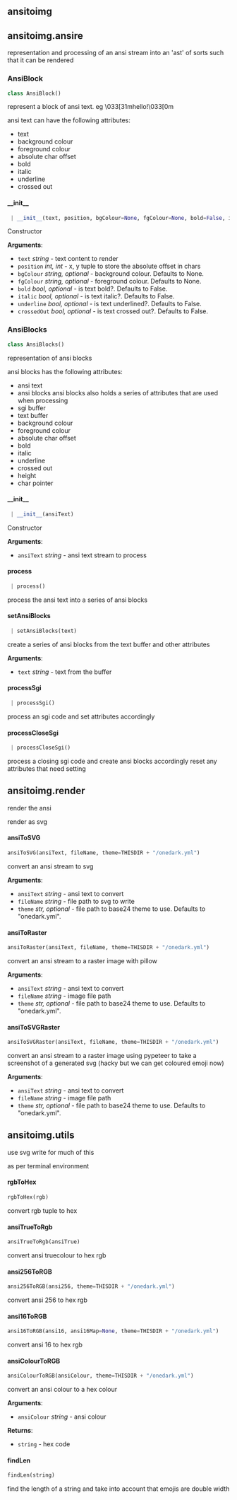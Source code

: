 <a name=".ansitoimg"></a>
## ansitoimg

<a name=".ansitoimg.ansire"></a>
## ansitoimg.ansire

representation and processing of an ansi stream into an 'ast' of sorts
such that it can be rendered

<a name=".ansitoimg.ansire.AnsiBlock"></a>
### AnsiBlock

```python
class AnsiBlock()
```

represent a block of ansi text. eg \033[31mhello!\033[0m

ansi text can have the following attributes:
- text
- background colour
- foreground colour
- absolute char offset
- bold
- italic
- underline
- crossed out

<a name=".ansitoimg.ansire.AnsiBlock.__init__"></a>
#### \_\_init\_\_

```python
 | __init__(text, position, bgColour=None, fgColour=None, bold=False, italic=False, underline=False, crossedOut=False)
```

Constructor

**Arguments**:

- `text` _string_ - text content to render
- `position` _int, int_ - x, y tuple to store the absolute offset in chars
- `bgColour` _string, optional_ - background colour. Defaults to None.
- `fgColour` _string, optional_ - foreground colour. Defaults to None.
- `bold` _bool, optional_ - is text bold?. Defaults to False.
- `italic` _bool, optional_ - is text italic?. Defaults to False.
- `underline` _bool, optional_ - is text underlined?. Defaults to False.
- `crossedOut` _bool, optional_ - is text crossed out?. Defaults to False.

<a name=".ansitoimg.ansire.AnsiBlocks"></a>
### AnsiBlocks

```python
class AnsiBlocks()
```

representation of ansi blocks

ansi blocks has the following attributes:
- ansi text
- ansi blocks
ansi blocks also holds a series of attributes that are used when processing
- sgi buffer
- text buffer
- background colour
- foreground colour
- absolute char offset
- bold
- italic
- underline
- crossed out
- height
- char pointer

<a name=".ansitoimg.ansire.AnsiBlocks.__init__"></a>
#### \_\_init\_\_

```python
 | __init__(ansiText)
```

Constructor

**Arguments**:

- `ansiText` _string_ - ansi text stream to process

<a name=".ansitoimg.ansire.AnsiBlocks.process"></a>
#### process

```python
 | process()
```

process the ansi text into a series of ansi blocks

<a name=".ansitoimg.ansire.AnsiBlocks.setAnsiBlocks"></a>
#### setAnsiBlocks

```python
 | setAnsiBlocks(text)
```

create a series of ansi blocks from the text buffer and other attributes

**Arguments**:

- `text` _string_ - text from the buffer

<a name=".ansitoimg.ansire.AnsiBlocks.processSgi"></a>
#### processSgi

```python
 | processSgi()
```

process an sgi code and set attributes accordingly

<a name=".ansitoimg.ansire.AnsiBlocks.processCloseSgi"></a>
#### processCloseSgi

```python
 | processCloseSgi()
```

process a closing sgi code and create ansi blocks accordingly
reset any attributes that need setting

<a name=".ansitoimg.render"></a>
## ansitoimg.render

render the ansi

render as svg

<a name=".ansitoimg.render.ansiToSVG"></a>
#### ansiToSVG

```python
ansiToSVG(ansiText, fileName, theme=THISDIR + "/onedark.yml")
```

convert an ansi stream to svg

**Arguments**:

- `ansiText` _string_ - ansi text to convert
- `fileName` _string_ - file path to svg to write
- `theme` _str, optional_ - file path to base24 theme to use. Defaults to "onedark.yml".

<a name=".ansitoimg.render.ansiToRaster"></a>
#### ansiToRaster

```python
ansiToRaster(ansiText, fileName, theme=THISDIR + "/onedark.yml")
```

convert an ansi stream to a raster image with pillow

**Arguments**:

- `ansiText` _string_ - ansi text to convert
- `fileName` _string_ - image file path
- `theme` _str, optional_ - file path to base24 theme to use. Defaults to "onedark.yml".

<a name=".ansitoimg.render.ansiToSVGRaster"></a>
#### ansiToSVGRaster

```python
ansiToSVGRaster(ansiText, fileName, theme=THISDIR + "/onedark.yml")
```

convert an ansi stream to a raster image using pypeteer to take a
screenshot of a generated svg (hacky but we can get coloured emoji now)

**Arguments**:

- `ansiText` _string_ - ansi text to convert
- `fileName` _string_ - image file path
- `theme` _str, optional_ - file path to base24 theme to use. Defaults to "onedark.yml".

<a name=".ansitoimg.utils"></a>
## ansitoimg.utils

use svg write for much of this

as per terminal environment

<a name=".ansitoimg.utils.rgbToHex"></a>
#### rgbToHex

```python
rgbToHex(rgb)
```

convert rgb tuple to hex

<a name=".ansitoimg.utils.ansiTrueToRgb"></a>
#### ansiTrueToRgb

```python
ansiTrueToRgb(ansiTrue)
```

convert ansi truecolour to hex rgb

<a name=".ansitoimg.utils.ansi256ToRGB"></a>
#### ansi256ToRGB

```python
ansi256ToRGB(ansi256, theme=THISDIR + "/onedark.yml")
```

convert ansi 256 to hex rgb

<a name=".ansitoimg.utils.ansi16ToRGB"></a>
#### ansi16ToRGB

```python
ansi16ToRGB(ansi16, ansi16Map=None, theme=THISDIR + "/onedark.yml")
```

convert ansi 16 to hex rgb

<a name=".ansitoimg.utils.ansiColourToRGB"></a>
#### ansiColourToRGB

```python
ansiColourToRGB(ansiColour, theme=THISDIR + "/onedark.yml")
```

convert an ansi colour to a hex colour

**Arguments**:

- `ansiColour` _string_ - ansi colour
  

**Returns**:

- `string` - hex code

<a name=".ansitoimg.utils.findLen"></a>
#### findLen

```python
findLen(string)
```

find the length of a string and take into account that emojis are double
width

